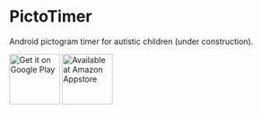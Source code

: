# PictoTimer
Android pictogram timer for autistic children (under construction).

<a href="https://play.google.com/store/apps/details?id=es.dlebal.multigames"><img alt="Get it on Google Play" src="https://play.google.com/intl/en_us/badges/images/generic/en_badge_web_generic.png" height="90" /></a>
<a href="https://www.amazon.com/gp/mas/dl/android?p=es.dlebal.multigames"><img alt="Available at Amazon Appstore" src="https://images-na.ssl-images-amazon.com/images/G/01/mobile-apps/devportal2/res/images/amazon-appstore-badge-english-black.png" height="90" /></a>
